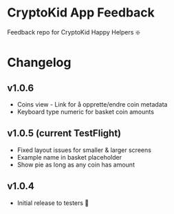 # CryptoKid App Feedback

Feedback repo for CryptoKid Happy Helpers :sparkle:

# Changelog

## v1.0.6

* Coins view - Link for å opprette/endre coin metadata
* Keyboard type numeric for basket coin amounts

## v1.0.5 (current TestFlight)

* Fixed layout issues for smaller & larger screens
* Example name in basket placeholder
* Show pie as long as any coin has amount

## v1.0.4

* Initial release to testers :tada:
